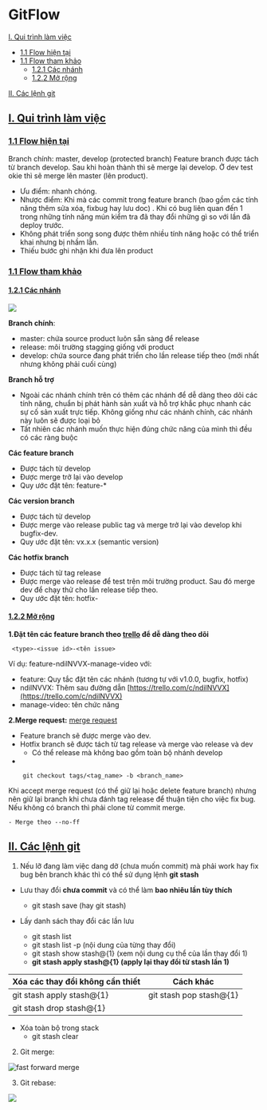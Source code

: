# GitFlow
[I. Qui trình làm việc](#workflow)
- [1.1 Flow hiện tại](#current-flow)
- [1.1 Flow tham khảo](#new-flow)
	- [1.2.1 Các nhánh](#major-branch)
	- [1.2.2 Mở rộng](#extend-flow)
	
[II. Các lệnh git](#git-command)	

<a name="workflow"></a>
## [I. Qui trình làm việc](#)

<a name="current-flow"></a>
### [1.1 Flow hiện tại](#)
Branch chính: master, develop (protected branch)
Feature branch được tách từ branch develop. Sau khi hoàn thành thì sẽ merge lại develop. Ở dev test okie thì sẽ merge lên master (lên product).
- Ưu điểm: nhanh chóng.
- Nhược điểm: Khi mà các commit trong feature branch (bao gồm các tính năng thêm sửa xóa, fixbug hay lưu doc) . Khi có bug liên quan đến 1 trong những tính năng mún kiểm tra đã thay đổi những gì so với lần đã deploy trước.
- Không phát triển song song được thêm nhiều tính năng hoặc có thể triển khai nhưng bị nhầm lẫn.
- Thiếu bước ghi nhận khi đưa lên product 

<a name="new-flow"></a>
### [1.1 Flow tham khảo](#)

<a name="major-branch"></a>
#### [1.2.1 Các nhánh](#)
![](https://user-images.githubusercontent.com/45549079/74509362-dc874380-4f33-11ea-85e5-77847fe8dab2.png)


**Branch chính**:
- master: chứa source product luôn sẵn sàng để release
- release: môi trường stagging giống với product
- develop: chứa source đang phát triển  cho lần release tiếp theo (mới nhất nhưng không phải cuối cùng)

**Branch hỗ trợ**
- Ngoài các nhánh chính trên có thêm các nhánh để dễ dàng theo dõi các tính năng, chuẩn bị phát hành sản xuất và hỗ trợ khắc phục nhanh các sự cố sản xuất trực tiếp. Không giống như các nhánh chính, các nhánh này luôn sẽ được loại bỏ
- Tất nhiên các nhánh muốn thực hiện đúng chức năng của mình thì đều có các ràng buộc

**Các feature branch**
- Được tách từ develop
- Được merge trở lại vào develop
- Quy ước đặt tên: feature-*

**Các version branch**
- Được tách từ develop
- Được merge vào release public tag và merge trở lại vào develop khi bugfix-dev.
- Quy ước đặt tên: vx.x.x (semantic version)

**Các hotfix branch**
- Được tách từ tag release
- Được merge vào release để test trên môi trường product. Sau đó merge dev để chạy thử cho lần release tiếp theo. 
- Quy ước đặt tên: hotfix-

<a name="extend-flow"></a>
#### [1.2.2 Mở rộng](#)

**1.Đặt tên các feature branch theo [trello](https://trello.com/) để dễ dàng theo dõi**

     <type>-<issue id>-<tên issue>

Ví dụ: feature-ndilNVVX-manage-video với:
- feature: Quy tắc đặt tên các nhánh (tương tự với v1.0.0, bugfix, hotfix)
- ndilNVVX: Thêm sau đường dẫn [https://trello.com/c/ndilNVVX](https://trello.com/c/ndilNVVX)
- manage-video: tên chức năng 

**2.Merge request:**  [merge request](https://codetot.net/merge-request-gitlab/)
- Feature branch sẽ được merge vào dev.
- Hotfix branch sẽ được tách từ tag release và merge vào release và dev
	- Có thể release mà không bao gồm toàn bộ nhánh develop
- 
```
    git checkout tags/<tag_name> -b <branch_name>
```
Khi accept merge request (có thể giữ lại hoặc delete feature branch) nhưng nên giữ lại branch khi chưa đánh tag release để thuận tiện cho việc fix bug. Nếu không có branch thì phải clone từ commit merge.

	- Merge theo --no-ff

<a name="git-command"></a>
## [II. Các lệnh git](#)

1. Nếu lỡ đang làm việc dang dở (chưa muốn commit) mà phải work hay fix bug bên branch khác thì có thể sử dụng lệnh **git stash**
- Lưu thay đổi **chưa commit** và có thể làm **bao nhiêu lần tùy thích**
	- git stash save (hay git stash)

- Lấy danh sách thay đổi các lần lưu
	- git stash list
	- git stash list -p (nội dung của từng thay đổi)
	- git stash show stash@{1} (xem nội dung cụ thể của lần thay đổi 1)
	- **git stash apply stash@{1} (apply lại thay đổi từ stash lần 1)**

Xóa các thay đổi không cần thiết |Cách khác
-------------------------|-----------------
git stash apply stash@{1}| git stash pop stash@{1}
git stash drop stash@{1} |  

- Xóa toàn bộ trong stack
	- git stash clear

2. Git merge:

![fast forward merge](https://bitbucket.org/blog/wp-content/uploads/2018/06/what-is-a-fast-forward.gif)

3. Git rebase:

![](https://i0.wp.com/dotrinh.com/wp-content/uploads/2018/03/git-rebase-la-gi.gif?fit=930%2C523&ssl=1)

